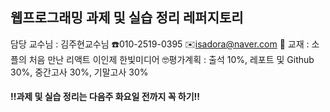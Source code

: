 ## 웹프로그래밍 과제 및 실습 정리 레퍼지토리

담당 교수님 : 김주현교수님 ☎️010-2519-0395  ✉️isadora@naver.com
📖 교재 : 소플의 처음 만난 리액트  이인제  한빛미디어
🤓평가계획 : 출석 10%, 레포트 및 Github 30%, 중간고사 30%, 기말고사 30%

#### ‼️과제 및 실습 정리는 다음주 화요일 전까지 꼭 하기‼️

